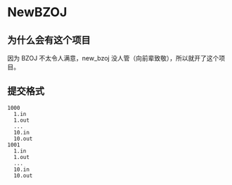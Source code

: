 # NewBZOJ

## 为什么会有这个项目

因为 BZOJ 不太令人满意，new_bzoj 没人管（向前辈致敬），所以就开了这个项目。

## 提交格式

```
1000
  1.in
  1.out
  ...
  10.in
  10.out
1001
  1.in
  1.out
  ...
  10.in
  10.out

```


